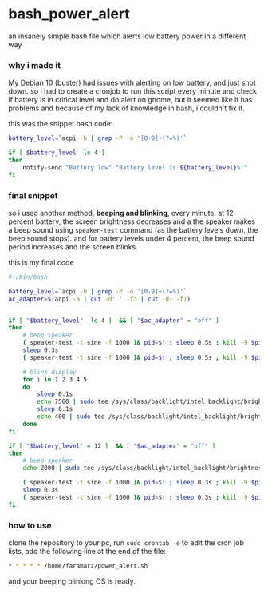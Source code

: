 # bash_power_alert
an insanely simple bash file which alerts low battery power in a different way

### why i made it

My Debian 10 (buster) had issues with alerting on low battery, and just shot down. so i had to create a cronjob to run this script every minute and check
if battery is in critical level and do alert on gnome, but it seemed like it has problems and because of my lack of knowledge in bash, i couldn't fix it.

this was the snippet bash code:
```bash
battery_level=`acpi -b | grep -P -o '[0-9]+(?=%)'`

if [ $battery_level -le 4 ]
then
    notify-send "Battery low" "Battery level is ${battery_level}%!"
fi
```

### final snippet
so i used another method, **beeping and blinking**, every minute. at 12 percent battery, the screen brightness decreases and a the speaker makes a beep sound using `speaker-test` command
(as the battery levels down, the beep sound stops).
and for battery levels under 4 percent, the beep sound period increases and the screen blinks.

this is my final code 



``` bash
#!/bin/bash

battery_level=`acpi -b | grep -P -o '[0-9]+(?=%)'`
ac_adapter=$(acpi -a | cut -d' ' -f3 | cut -d- -f1)


if [ "$battery_level" -le 4 ]  && [ "$ac_adapter" = "off" ]
then
    # beep speaker
    ( speaker-test -t sine -f 1000 )& pid=$! ; sleep 0.5s ; kill -9 $pid
    sleep 0.3s 
    ( speaker-test -t sine -f 1000 )& pid=$! ; sleep 0.5s ; kill -9 $pid

    # blink display
    for i in 1 2 3 4 5
    do
        sleep 0.1s 
        echo 7500 | sudo tee /sys/class/backlight/intel_backlight/brightness
        sleep 0.1s 
        echo 400 | sudo tee /sys/class/backlight/intel_backlight/brightness
    done
fi

if [ "$battery_level" = 12 ]  && [ "$ac_adapter" = "off" ] 
then
    # beep speaker
    echo 2000 | sudo tee /sys/class/backlight/intel_backlight/brightness

    ( speaker-test -t sine -f 1000 )& pid=$! ; sleep 0.3s ; kill -9 $pid
    sleep 0.3s 
    ( speaker-test -t sine -f 1000 )& pid=$! ; sleep 0.3s ; kill -9 $pid
fi
```

### how to use

clone the repository to your pc, run `sudo crontab -e` to edit the cron job lists, add the following line at the end of the file:

```bash 
* * * * * /home/faramarz/power_alert.sh 
```
and your beeping blinking OS is ready.
